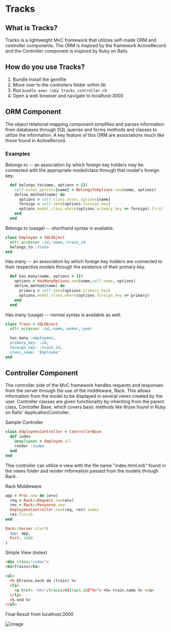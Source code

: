 # Tracks
## What is Tracks?
Tracks is a lightweight MvC framework that utilizes self-made ORM and controller components. The ORM is inspired by the framework ActiveRecord and the Controller component is inspired by Ruby on Rails. 
## How do you use Tracks?
1. Bundle Install the gemfile
2. Move over to the controllers folder within lib 
3. Run ```` bundle exec ruby tracks_controller.rb ```` 
4. Open a web browser and navigate to localhost:3000
## ORM Component
The object relational mapping component simplifies and parses information from databases through SQL queries and forms methods and classes to utilize the information. A key feature of this ORM are associations much like those found in ActiveRecord.
### Examples
Belongs to -- an association by which foreign key holders may be connected with the appropriate model/class through that model's foreign key.
```` ruby 
  def belongs_to(name, options = {})
    self.assoc_options[name] = BelongsToOptions.new(name, options)
    define_method(name) do
      options = self.class.assoc_options[name]
      foreign = self.send(options.foreign_key)
      options.model_class.where(options.primary_key => foreign).first
    end
  end

````
Belongs to (usage) -- shorthand syntax is available.
```` ruby
class Employee < SQLObject
  attr_accessor :id,:name,:train_id
  belongs_to :train
end
````

Has many -- an association by which foreign key holders are connected to their respective models through the existence of their primary key.
````ruby
  def has_many(name, options = {})
    options = HasManyOptions.new(name,self.name, options)
    define_method(name) do
      primary = self.send(options.primary_key)
      options.model_class.where(options.foreign_key => primary)
    end
  end
````
Has many (usage) -- normal syntax is available as well.
````ruby
class Train < SQLObject
  attr_accessor :id,:name,:maker,:year

  has_many :employees,
  primary_key: :id,
  foreign_key: :train_id,
  class_name: 'Employee'
end
````
## Controller Component
The controller side of the MvC framework handles requests and responses from the server through the use of the middleware, Rack. This allows information from the model to be displayed in several views created by the user. Controller classes are given functionality by inheriting from the parent class, Controller Base, which covers basic methods like those found in Ruby on Rails' ApplicationController.

Sample Controller
````ruby 
class EmployeesController < ControllerBase
  def index
    @employees = Employee.all
    render :index
  end
end
````
This controller can utilize a view with the file name "index.html.erb" found in the views folder and render information passed from the models through Rack.

Rack Middleware
````ruby
app = Proc.new do |env|
  req = Rack::Request.new(env)
  res = Rack::Response.new
  EmployeesController.new(req, res).index
  res.finish
end

Rack::Server.start(
  app: app,
  Port: 3000
)
````
Simple View (index)
````html
<div class="index">
<h1>Trains</h1>

<ul>
  <% @trains.each do |train| %>
  <li>
    <a href= "<%="/trains/#{train.id}"%>"> <%= train.name %> </a>
  </li>
  <% end %>
</ul>
````
Final Result from localhost:3000


![image](https://user-images.githubusercontent.com/40276721/50978025-7d9a0400-14c1-11e9-86fe-e5911cd657eb.png)

